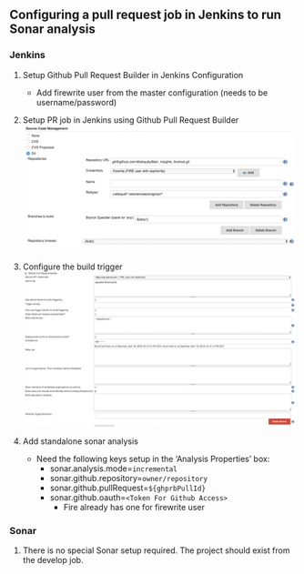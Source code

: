 ## Configuring a pull request job in Jenkins to run Sonar analysis
### Jenkins
1. Setup Github Pull Request Builder in Jenkins Configuration
   * Add firewrite user from the master configuration (needs to be username/password)

2. Setup PR job in Jenkins using Github Pull Request Builder
![alt text](https://github.com/jsposato/docs/blob/master/Mobiquity/images/PR_GitConfig.png "Git Config")

3. Configure the build trigger
![alt text](https://github.com/jsposato/docs/blob/master/Mobiquity/images/BuildTriggers.png "Build Trigger Config")

4. Add standalone sonar analysis
    * Need the following keys setup in the ‘Analysis Properties’ box:
        * sonar.analysis.mode=`incremental`
        * sonar.github.repository=`owner/repository`
        * sonar.github.pullRequest=`${ghprbPullId}`
        * sonar.github.oauth=`<Token For Github Access>`
            * Fire already has one for firewrite user

### Sonar
1. There is no special Sonar setup required.  The project should exist from the develop job.